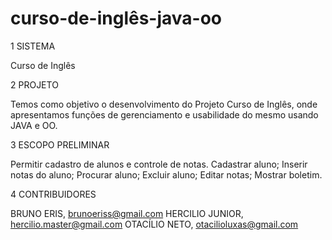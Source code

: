 curso-de-inglês-java-oo
=================

1	SISTEMA

Curso de Inglês

2	PROJETO

Temos como objetivo o desenvolvimento do Projeto Curso de Inglês, onde apresentamos funções de gerenciamento e usabilidade do mesmo usando JAVA e OO.

3	ESCOPO PRELIMINAR

 Permitir cadastro de alunos e controle de notas. 
 Cadastrar aluno; 
 Inserir notas do aluno; 
 Procurar aluno; 
 Excluir aluno; 
 Editar notas; 
 Mostrar boletim.  

4 CONTRIBUIDORES

BRUNO ERIS, brunoeriss@gmail.com
HERCILIO JUNIOR, hercilio.master@gmail.com 
OTACÍLIO NETO, otacilioluxas@gmail.com 

